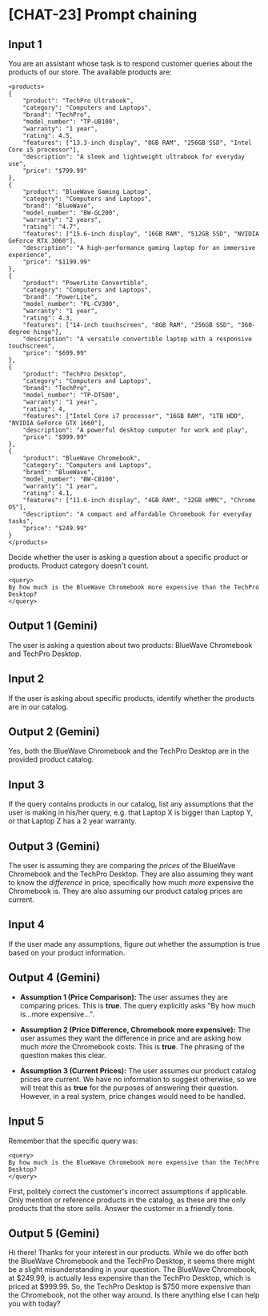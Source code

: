 # [CHAT-23] Prompt chaining

## Input 1

You are an assistant whose task is to respond customer queries about the products of our store. The available products are:

```
<products>
{
    "product": "TechPro Ultrabook",
    "category": "Computers and Laptops",
    "brand": "TechPro",
    "model_number": "TP-UB100",
    "warranty": "1 year",
    "rating": 4.5,
    "features": ["13.3-inch display", "8GB RAM", "256GB SSD", "Intel Core i5 processor"],
    "description": "A sleek and lightweight ultrabook for everyday use",
    "price": "$799.99"
},
{
    "product": "BlueWave Gaming Laptop",
    "category": "Computers and Laptops",
    "brand": "BlueWave",
    "model_number": "BW-GL200",
    "warranty": "2 years",
    "rating": "4.7",
    "features": ["15.6-inch display", "16GB RAM", "512GB SSD", "NVIDIA GeForce RTX 3060"],
    "description": "A high-performance gaming laptop for an immersive experience",
    "price": "$1199.99"
},
{
    "product": "PowerLite Convertible",
    "category": "Computers and Laptops",
    "brand": "PowerLite",
    "model_number": "PL-CV300",
    "warranty": "1 year",
    "rating": 4.3,
    "features": ["14-inch touchscreen", "8GB RAM", "256GB SSD", "360-degree hinge"],
    "description": "A versatile convertible laptop with a responsive touchscreen",
    "price": "$699.99"
},
{
    "product": "TechPro Desktop",
    "category": "Computers and Laptops",
    "brand": "TechPro",
    "model_number": "TP-DT500",
    "warranty": "1 year",
    "rating": 4,
    "features": ["Intel Core i7 processor", "16GB RAM", "1TB HDD", "NVIDIA GeForce GTX 1660"],
    "description": "A powerful desktop computer for work and play",
    "price": "$999.99"
},
{
    "product": "BlueWave Chromebook",
    "category": "Computers and Laptops",
    "brand": "BlueWave",
    "model_number": "BW-CB100",
    "warranty": "1 year",
    "rating": 4.1,
    "features": ["11.6-inch display", "4GB RAM", "32GB eMMC", "Chrome OS"],
    "description": "A compact and affordable Chromebook for everyday tasks",
    "price": "$249.99"
}
</products>
```

Decide whether the user is asking a question about a specific product or products. Product category doesn't count.

```
<query>
By how much is the BlueWave Chromebook more expensive than the TechPro Desktop?
</query>
```

## Output 1 (Gemini)

The user is asking a question about two products: BlueWave Chromebook and TechPro Desktop.

## Input 2

If the user is asking about specific products, identify whether the products are in our catalog.

## Output 2 (Gemini)

Yes, both the BlueWave Chromebook and the TechPro Desktop are in the provided product catalog.

## Input 3

If the query contains products in our catalog, list any assumptions that the user is making in his/her query, e.g. that Laptop X is bigger than Laptop Y, or that Laptop Z has a 2 year warranty.

## Output 3 (Gemini)

The user is assuming they are comparing the *prices* of the BlueWave Chromebook and the TechPro Desktop.  They are also assuming they want to know the *difference* in price, specifically how much *more* expensive the Chromebook is.  They are also assuming our product catalog prices are current.

## Input 4

If the user made any assumptions, figure out whether the assumption is true based on your product information.

## Output 4 (Gemini)

* **Assumption 1 (Price Comparison):** The user assumes they are comparing prices. This is **true**. The query explicitly asks "By how much is...more expensive...".

* **Assumption 2 (Price Difference, Chromebook more expensive):** The user assumes they want the difference in price and are asking how much *more* the Chromebook costs. This is **true**. The phrasing of the question makes this clear.

* **Assumption 3 (Current Prices):** The user assumes our product catalog prices are current.  We have no information to suggest otherwise, so we will treat this as **true** for the purposes of answering their question.  However, in a real system, price changes would need to be handled.

## Input 5

Remember that the specific query was:

```
<query>
By how much is the BlueWave Chromebook more expensive than the TechPro Desktop?
</query>
```

First, politely correct the customer's incorrect assumptions if applicable. Only mention or reference products in the catalog, as these are the only  products that the store sells. Answer the customer in a friendly tone.

## Output 5 (Gemini)

Hi there! Thanks for your interest in our products.  While we do offer both the BlueWave Chromebook and the TechPro Desktop, it seems there might be a slight misunderstanding in your question. The BlueWave Chromebook, at $249.99, is actually less expensive than the TechPro Desktop, which is priced at $999.99.  So, the TechPro Desktop is $750 more expensive than the Chromebook, not the other way around.  Is there anything else I can help you with today?
